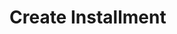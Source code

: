# Create Installment

<api-endpoint openapi-path="../../OpenApi/user.openapi.yaml" method="POST" endpoint="/api/v1/installments"/>